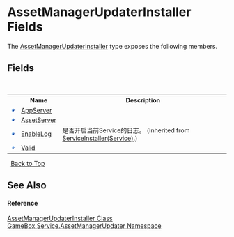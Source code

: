 # AssetManagerUpdaterInstaller Fields
 

The <a href="abfa9c22-0c2e-653f-0d17-aaa49a6ac682">AssetManagerUpdaterInstaller</a> type exposes the following members.


## Fields
&nbsp;<table><tr><th></th><th>Name</th><th>Description</th></tr><tr><td>![Public field](media/pubfield.gif "Public field")</td><td><a href="974b7bd5-f325-d141-138a-bb67f92cf49e">AppServer</a></td><td></td></tr><tr><td>![Public field](media/pubfield.gif "Public field")</td><td><a href="ead8d232-1411-b5e8-8b8a-55a68b1aa601">AssetServer</a></td><td></td></tr><tr><td>![Public field](media/pubfield.gif "Public field")</td><td><a href="9b019c9b-e3ab-639c-6aa4-31d2ec102c25">EnableLog</a></td><td>
是否开启当前Service的日志。
 (Inherited from <a href="94bba800-fb2b-c640-1eb8-331777976773">ServiceInstaller(Service)</a>.)</td></tr><tr><td>![Public field](media/pubfield.gif "Public field")</td><td><a href="9c9db6d9-b387-b7f7-c623-28a30c46af7e">Valid</a></td><td></td></tr></table>&nbsp;
<a href="#assetmanagerupdaterinstaller-fields">Back to Top</a>

## See Also


#### Reference
<a href="abfa9c22-0c2e-653f-0d17-aaa49a6ac682">AssetManagerUpdaterInstaller Class</a><br /><a href="c94e7bc2-6de4-f8b4-7ea9-f8adbc820f44">GameBox.Service.AssetManagerUpdater Namespace</a><br />